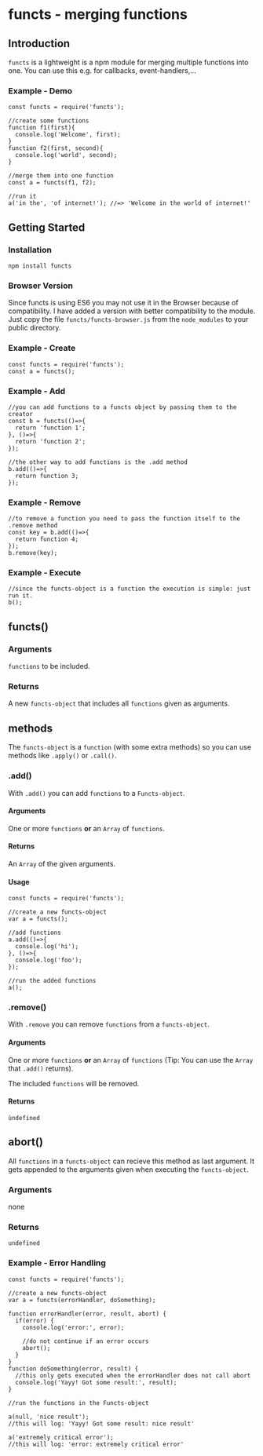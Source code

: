 # functs - merging functions
## Introduction
`functs` is a lightweight is a npm module for merging multiple functions into one.
You can use this e.g. for callbacks, event-handlers,...
### Example - Demo
```
const functs = require('functs');

//create some functions
function f1(first){
  console.log('Welcome', first);
}
function f2(first, second){
  console.log('world', second);
}

//merge them into one function
const a = functs(f1, f2);

//run it
a('in the', 'of internet!'); //=> 'Welcome in the world of internet!'
```
## Getting Started
### Installation
```npm install functs```
### Browser Version
Since functs is using ES6 you may not use it in the Browser because of compatibility.
I have added a version with better compatibility to the module.
Just copy the file `functs/functs-browser.js` from the `node_modules` to your public directory.
### Example - Create
```
const functs = require('functs');
const a = functs();
```
### Example - Add
```
//you can add functions to a functs object by passing them to the creator
const b = functs(()=>{
  return 'function 1';
}, ()=>{
  return 'function 2';
});

//the other way to add functions is the .add method
b.add(()=>{
  return function 3;
});
```
### Example - Remove
```
//to remove a function you need to pass the function itself to the .remove method
const key = b.add(()=>{
  return function 4;
});
b.remove(key);
```
### Example - Execute
```
//since the functs-object is a function the execution is simple: just run it.
b();
```
## functs()
### Arguments
`functions` to be included.
### Returns
A new `functs-object` that includes all `functions` given as arguments.
## methods
The `functs-object` is a `function` (with some extra methods) so you can use methods like `.apply()` or `.call()`.
### .add()
With `.add()` you can add `functions` to a `Functs-object`.
#### Arguments
One or more `functions`
**or**
an `Array` of `functions`.
#### Returns
An `Array` of the given arguments.
#### Usage
```
const functs = require('functs');

//create a new functs-object
var a = functs();

//add functions
a.add(()=>{
  console.log('hi');
}, ()=>{
  console.log('foo');
});

//run the added functions
a();
```
### .remove()
With `.remove` you can remove `functions` from a `functs-object`.
#### Arguments
One or more `functions`
**or**
an `Array` of `functions` 
(Tip: You can use the `Array` that `.add()` returns).

The included `functions` will be removed.
#### Returns
`ùndefined`

## abort()
All `functions` in a `functs-object` can recieve this method as last argument. 
It gets appended to the arguments given when executing the `functs-object`.
### Arguments
none
### Returns
`undefined`
### Example - Error Handling
```
const functs = require('functs');

//create a new functs-object
var a = functs(errorHandler, doSomething);

function errorHandler(error, result, abort) {
  if(error) {
    console.log('error:', error);
    
    //do not continue if an error occurs
    abort();
  }
}
function doSomething(error, result) {
  //this only gets executed when the errorHandler does not call abort
  console.log('Yayy! Got some result:', result);
}

//run the functions in the Functs-object

a(null, 'nice result');
//this will log: 'Yayy! Got some result: nice result'

a('extremely critical error');
//this will log: 'error: extremely critical error'
```
